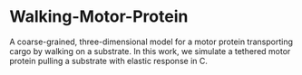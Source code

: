 # Walking-Motor-Protein

A coarse-grained, three-dimensional model for a motor protein transporting cargo by walking on a substrate. 
In this work, we simulate a tethered motor protein pulling a substrate with elastic response in C.
